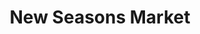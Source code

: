---
title: "New Seasons Market"
url: /portland/new-seasons-market-southeast-hawthorne-boulevard/
shop: Supermarkt
---